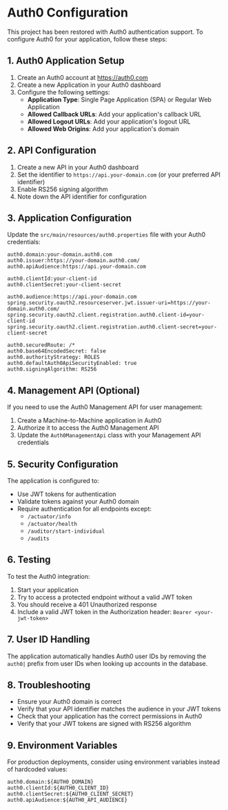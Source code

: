 # Auth0 Configuration

This project has been restored with Auth0 authentication support. To configure Auth0 for your application, follow these steps:

## 1. Auth0 Application Setup

1. Create an Auth0 account at https://auth0.com
2. Create a new Application in your Auth0 dashboard
3. Configure the following settings:
   - **Application Type**: Single Page Application (SPA) or Regular Web Application
   - **Allowed Callback URLs**: Add your application's callback URL
   - **Allowed Logout URLs**: Add your application's logout URL
   - **Allowed Web Origins**: Add your application's domain

## 2. API Configuration

1. Create a new API in your Auth0 dashboard
2. Set the identifier to `https://api.your-domain.com` (or your preferred API identifier)
3. Enable RS256 signing algorithm
4. Note down the API identifier for configuration

## 3. Application Configuration

Update the `src/main/resources/auth0.properties` file with your Auth0 credentials:

```properties
auth0.domain:your-domain.auth0.com
auth0.issuer:https://your-domain.auth0.com/
auth0.apiAudience:https://api.your-domain.com

auth0.clientId:your-client-id
auth0.clientSecret:your-client-secret

auth0.audience:https://api.your-domain.com
spring.security.oauth2.resourceserver.jwt.issuer-uri=https://your-domain.auth0.com/
spring.security.oauth2.client.registration.auth0.client-id=your-client-id
spring.security.oauth2.client.registration.auth0.client-secret=your-client-secret

auth0.securedRoute: /*
auth0.base64EncodedSecret: false
auth0.authorityStrategy: ROLES
auth0.defaultAuth0ApiSecurityEnabled: true
auth0.signingAlgorithm: RS256
```

## 4. Management API (Optional)

If you need to use the Auth0 Management API for user management:

1. Create a Machine-to-Machine application in Auth0
2. Authorize it to access the Auth0 Management API
3. Update the `Auth0ManagementApi` class with your Management API credentials

## 5. Security Configuration

The application is configured to:
- Use JWT tokens for authentication
- Validate tokens against your Auth0 domain
- Require authentication for all endpoints except:
  - `/actuator/info`
  - `/actuator/health`
  - `/auditor/start-individual`
  - `/audits`

## 6. Testing

To test the Auth0 integration:

1. Start your application
2. Try to access a protected endpoint without a valid JWT token
3. You should receive a 401 Unauthorized response
4. Include a valid JWT token in the Authorization header: `Bearer <your-jwt-token>`

## 7. User ID Handling

The application automatically handles Auth0 user IDs by removing the `auth0|` prefix from user IDs when looking up accounts in the database.

## 8. Troubleshooting

- Ensure your Auth0 domain is correct
- Verify that your API identifier matches the audience in your JWT tokens
- Check that your application has the correct permissions in Auth0
- Verify that your JWT tokens are signed with RS256 algorithm

## 9. Environment Variables

For production deployments, consider using environment variables instead of hardcoded values:

```properties
auth0.domain:${AUTH0_DOMAIN}
auth0.clientId:${AUTH0_CLIENT_ID}
auth0.clientSecret:${AUTH0_CLIENT_SECRET}
auth0.apiAudience:${AUTH0_API_AUDIENCE}
``` 